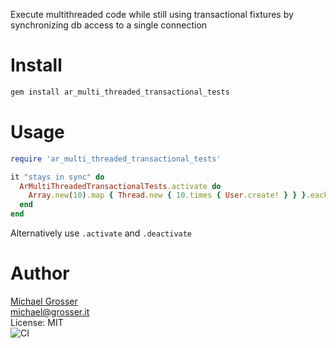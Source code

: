 Execute multithreaded code while still using transactional fixtures by synchronizing db access to a single connection

Install
=======

```Bash
gem install ar_multi_threaded_transactional_tests
```

Usage
=====

```Ruby
require 'ar_multi_threaded_transactional_tests'

it "stays in sync" do
  ArMultiThreadedTransactionalTests.activate do
    Array.new(10).map { Thread.new { 10.times { User.create! } } }.each(&:join)
  end
end
```

Alternatively use `.activate` and `.deactivate`

Author
======
[Michael Grosser](http://grosser.it)<br/>
michael@grosser.it<br/>
License: MIT<br/>
![CI](https://github.com/grosser/ar_multi_threaded_transactional_tests/workflows/CI/badge.svg)
